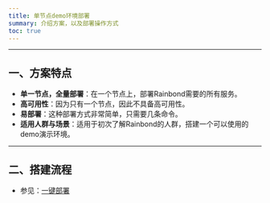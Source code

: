 ```yaml
---
title: 单节点demo环境部署
summary: 介绍方案，以及部署操作方式
toc: true
---
```


****

## 一、方案特点

- **单一节点，全量部署**：在一个节点上，部署Rainbond需要的所有服务。
- **高可用性**：因为只有一个节点，因此不具备高可用性。
- **易部署**：这种部署方式非常简单，只需要几条命令。
- **适用人群与场景**：适用于初次了解Rainbond的人群，搭建一个可以使用的demo演示环境。

****

## 二、搭建流程

- 参见：[一键部署](/docs/stable/getting-started/installation-guide.html)


